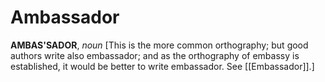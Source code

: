 # Ambassador

**AMBAS'SADOR**, _noun_ \[This is the more common orthography; but good authors write also embassador; and as the orthography of embassy is established, it would be better to write embassador. See [[Embassador]].\]
